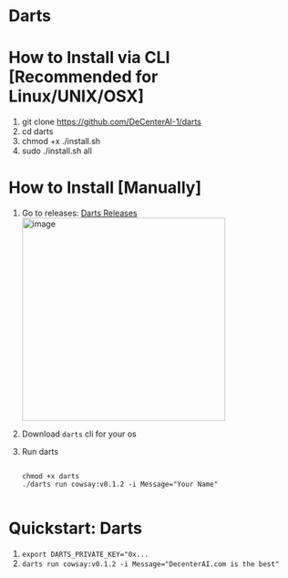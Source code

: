# Darts


# How to Install via CLI [Recommended for Linux/UNIX/OSX]

1. git clone https://github.com/DeCenterAI-1/darts
2. cd darts
3. chmod +x ./install.sh
4. sudo ./install.sh all


# How to Install [Manually]

1. Go to releases: [Darts Releases](https://github.com/DeCenterAI-1/darts/releases/latest)
     <img width="356" alt="image" src="https://github.com/user-attachments/assets/2a731083-ce9d-40c4-93fb-0377d101e591">

2. Download `darts` cli for your os
3. Run darts

   ```

   chmod +x darts
   ./darts run cowsay:v0.1.2 -i Message="Your Name"
  
   ```

# Quickstart: Darts

1. `export DARTS_PRIVATE_KEY="0x...`
2. `darts run cowsay:v0.1.2 -i Message="DecenterAI.com is the best"`
